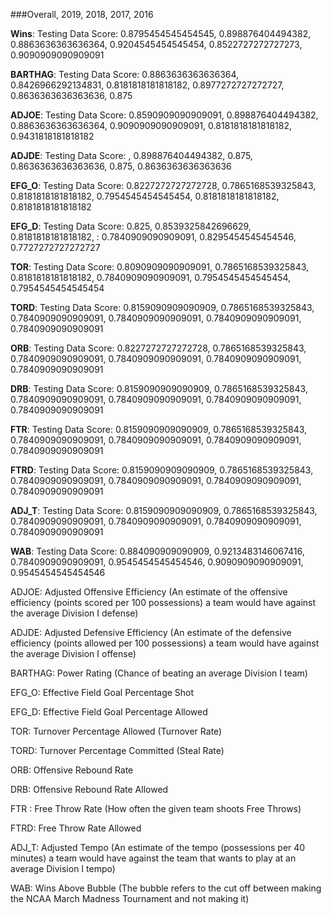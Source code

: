 ###Overall, 2019, 2018, 2017, 2016

**Wins**: Testing Data Score: 0.8795454545454545,  0.898876404494382, 0.8863636363636364,  0.9204545454545454, 0.8522727272727273,  0.9090909090909091

**BARTHAG**: Testing Data Score: 0.8863636363636364, 0.8426966292134831, 0.8181818181818182,  0.8977272727272727,  0.8636363636363636,  0.875
            
**ADJOE**: Testing Data Score: 0.8590909090909091, 0.898876404494382, 0.8863636363636364,  0.9090909090909091, 0.8181818181818182, 0.9431818181818182
            
**ADJDE**: Testing Data Score:                     , 0.898876404494382, 0.875, 0.8636363636363636, 0.875, 0.8636363636363636

**EFG_O**: Testing Data Score: 0.8227272727272728, 0.7865168539325843, 0.8181818181818182, 0.7954545454545454, 0.8181818181818182, 0.8181818181818182
            
**EFG_D**: Testing Data Score: 0.825, 0.8539325842696629, 0.8181818181818182, : 0.7840909090909091,  0.8295454545454546,  0.7727272727272727
            
**TOR**: Testing Data Score: 0.8090909090909091, 0.7865168539325843,  0.8181818181818182, 0.7840909090909091, 0.7954545454545454, 0.7954545454545454
            
**TORD**: Testing Data Score: 0.8159090909090909, 0.7865168539325843,  0.7840909090909091, 0.7840909090909091, 0.7840909090909091,  0.7840909090909091
            
**ORB**: Testing Data Score: 0.8227272727272728, 0.7865168539325843,  0.7840909090909091, 0.7840909090909091,  0.7840909090909091, 0.7840909090909091
            
**DRB**: Testing Data Score: 0.8159090909090909, 0.7865168539325843,  0.7840909090909091,  0.7840909090909091,  0.7840909090909091, 0.7840909090909091
            
**FTR**: Testing Data Score: 0.8159090909090909, 0.7865168539325843, 0.7840909090909091, 0.7840909090909091,  0.7840909090909091, 0.7840909090909091
            
**FTRD**: Testing Data Score: 0.8159090909090909,  0.7865168539325843,  0.7840909090909091, 0.7840909090909091,  0.7840909090909091,  0.7840909090909091
            
**ADJ_T**: Testing Data Score: 0.8159090909090909,  0.7865168539325843,  0.7840909090909091, 0.7840909090909091,  0.7840909090909091,  0.7840909090909091
            
**WAB**: Testing Data Score: 0.884090909090909, 0.9213483146067416, 0.7840909090909091, 0.9545454545454546, 0.9090909090909091,  0.9545454545454546



ADJOE: Adjusted Offensive Efficiency (An estimate of the offensive efficiency (points scored per 100 possessions) a team would have against the average Division I defense)

ADJDE: Adjusted Defensive Efficiency (An estimate of the defensive efficiency (points allowed per 100 possessions) a team would have against the average Division I offense)

BARTHAG: Power Rating (Chance of beating an average Division I team)

EFG_O: Effective Field Goal Percentage Shot

EFG_D: Effective Field Goal Percentage Allowed

TOR: Turnover Percentage Allowed (Turnover Rate)

TORD: Turnover Percentage Committed (Steal Rate)

ORB: Offensive Rebound Rate

DRB: Offensive Rebound Rate Allowed

FTR : Free Throw Rate (How often the given team shoots Free Throws)

FTRD: Free Throw Rate Allowed

ADJ_T: Adjusted Tempo (An estimate of the tempo (possessions per 40 minutes) a team would have against the team that wants to play at an average Division I tempo)

WAB: Wins Above Bubble (The bubble refers to the cut off between making the NCAA March Madness Tournament and not making it)


